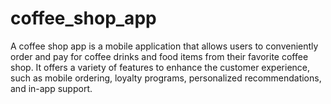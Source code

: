 # coffee_shop_app
A coffee shop app is a mobile application that allows users to conveniently order and pay for coffee drinks and food items from their favorite coffee shop. It offers a variety of features to enhance the customer experience, such as mobile ordering, loyalty programs, personalized recommendations, and in-app support.
